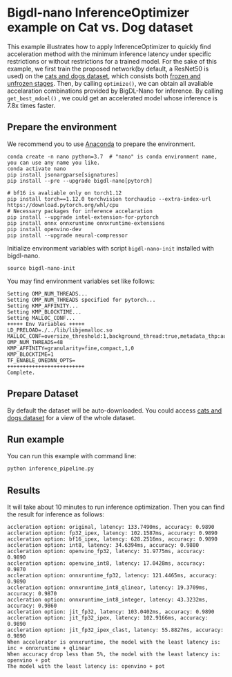 # Bigdl-nano InferenceOptimizer example on Cat vs. Dog dataset

This example illustrates how to apply InferenceOptimizer to quickly find acceleration method with the minimum inference latency under specific restrictions or without restrictions for a trained model. 
For the sake of this example, we first train the proposed network(by default, a ResNet50 is used) on the [cats and dogs dataset](https://storage.googleapis.com/mledu-datasets/cats_and_dogs_filtered.zip), which consists both [frozen and unfrozen stages](https://github.com/PyTorchLightning/pytorch-lightning/blob/495812878dfe2e31ec2143c071127990afbb082b/pl_examples/domain_templates/computer_vision_fine_tuning.py#L21-L35). Then, by calling `optimize()`, we can obtain all avaliable accelaration combinations provided by BigDL-Nano for inference. By calling `get_best_mdoel()` , we could get an accelerated model whose inference is 7.8x times faster.


## Prepare the environment
We recommend you to use [Anaconda](https://www.anaconda.com/distribution/#linux) to prepare the environment.
```
conda create -n nano python=3.7  # "nano" is conda environment name, you can use any name you like.
conda activate nano
pip install jsonargparse[signatures]
pip install --pre --upgrade bigdl-nano[pytorch]

# bf16 is avaliable only on torch1.12
pip install torch==1.12.0 torchvision torchaudio --extra-index-url https://download.pytorch.org/whl/cpu 
# Necessary packages for inference accelaration
pip install --upgrade intel-extension-for-pytorch
pip install onnx onnxruntime onnxruntime-extensions
pip install openvino-dev
pip install --upgrade neural-compressor
```
Initialize environment variables with script `bigdl-nano-init` installed with bigdl-nano.
```
source bigdl-nano-init
``` 
You may find environment variables set like follows:
```
Setting OMP_NUM_THREADS...
Setting OMP_NUM_THREADS specified for pytorch...
Setting KMP_AFFINITY...
Setting KMP_BLOCKTIME...
Setting MALLOC_CONF...
+++++ Env Variables +++++
LD_PRELOAD=./../lib/libjemalloc.so
MALLOC_CONF=oversize_threshold:1,background_thread:true,metadata_thp:auto,dirty_decay_ms:-1,muzzy_decay_ms:-1
OMP_NUM_THREADS=48
KMP_AFFINITY=granularity=fine,compact,1,0
KMP_BLOCKTIME=1
TF_ENABLE_ONEDNN_OPTS=
+++++++++++++++++++++++++
Complete.
```

## Prepare Dataset
By default the dataset will be auto-downloaded.
You could access [cats and dogs dataset](https://storage.googleapis.com/mledu-datasets/cats_and_dogs_filtered.zip) for a view of the whole dataset.

## Run example
You can run this example with command line:

```bash
python inference_pipeline.py
```

## Results

It will take about 10 minutes to run inference optimization. Then you can find the result for inference as follows:
```
accleration option: original, latency: 133.7490ms, accuracy: 0.9890
accleration option: fp32_ipex, latency: 102.1587ms, accuracy: 0.9890
accleration option: bf16_ipex, latency: 628.2516ms, accuracy: 0.9890
accleration option: int8, latency: 34.6394ms, accuracy: 0.9880
accleration option: openvino_fp32, latency: 31.9775ms, accuracy: 0.9890
accleration option: openvino_int8, latency: 17.0428ms, accuracy: 0.9870
accleration option: onnxruntime_fp32, latency: 121.4465ms, accuracy: 0.9890
accleration option: onnxruntime_int8_qlinear, latency: 19.3709ms, accuracy: 0.9870
accleration option: onnxruntime_int8_integer, latency: 43.3232ms, accuracy: 0.9860
accleration option: jit_fp32, latency: 103.0402ms, accuracy: 0.9890
accleration option: jit_fp32_ipex, latency: 102.9166ms, accuracy: 0.9890
accleration option: jit_fp32_ipex_clast, latency: 55.8827ms, accuracy: 0.9890
When accelerator is onnxruntime, the model with the least latency is: inc + onnxruntime + qlinear
When accuracy drop less than 5%, the model with the least latency is: openvino + pot
The model with the least latency is: openvino + pot
```
